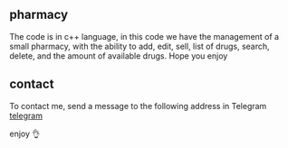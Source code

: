 ## pharmacy 

The code is in c++ language, in this code we have the management of a small pharmacy, with the ability to add, edit, sell, list of drugs, search, delete, and the amount of available drugs.  Hope you enjoy

## contact 

To contact me, send a message to the following address in Telegram
[telegram](https://t.me/Nouri_AmirHosein)

enjoy 👌
